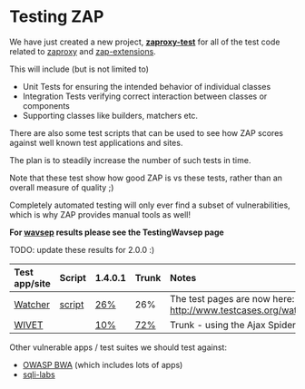 # Testing ZAP

We have just created a new project, **[zaproxy-test](http://code.google.com/p/zaproxy-test/)** for all of the test code related to [zaproxy](http://code.google.com/p/zaproxy/) and [zap-extensions](https://code.google.com/p/zap-extensions/).

This will include (but is not limited to)

  * Unit Tests for ensuring the intended behavior of individual classes
  * Integration Tests verifying correct interaction between classes or components
  * Supporting classes like builders, matchers etc.


There are also some test scripts that can be used to see how ZAP scores against well known test applications and sites.

The plan is to steadily increase the number of such tests in time.

Note that these test show how good ZAP is vs these tests, rather than an overall measure of quality ;)

Completely automated testing will only ever find a subset of vulnerabilities, which is why ZAP provides manual tools as well!

**For [wavsep](http://code.google.com/p/wavsep/) results please see the TestingWavsep page**

TODO: update these results for 2.0.0 :)

| **Test app/site** | **Script** | **1.4.0.1** | **Trunk** | **Notes** |
|:------------------|:-----------|:------------|:----------|:----------|
| [Watcher](http://www.nottrusted.com/watcher/) | [script](http://code.google.com/p/zaproxy/source/browse/#svn%2Ftrunk%2Fpython%2Fscripts%2Fwatcher) | [26%](http://zaproxy.googlecode.com/svn/trunk/python/scripts/watcher/report-v1.4.0.1.html) | 26%       |  The test pages are now here: http://www.testcases.org/watcher/ |
| [WIVET](http://code.google.com/p/wivet/) |            | [10%](http://www.sectoolmarket.com/wivet-score-unified-list.html) | [72%](https://raw.githubusercontent.com/wiki/zaproxy/zaproxy/images/wivit-ajax-spider.png) | Trunk - using the Ajax Spider |

Other vulnerable apps / test suites we should test against:
  * [OWASP BWA](https://www.owasp.org/index.php/OWASP_Broken_Web_Applications_Project) (which includes lots of apps)
  * [sqli-labs](https://github.com/Audi-1/sqli-labs)
